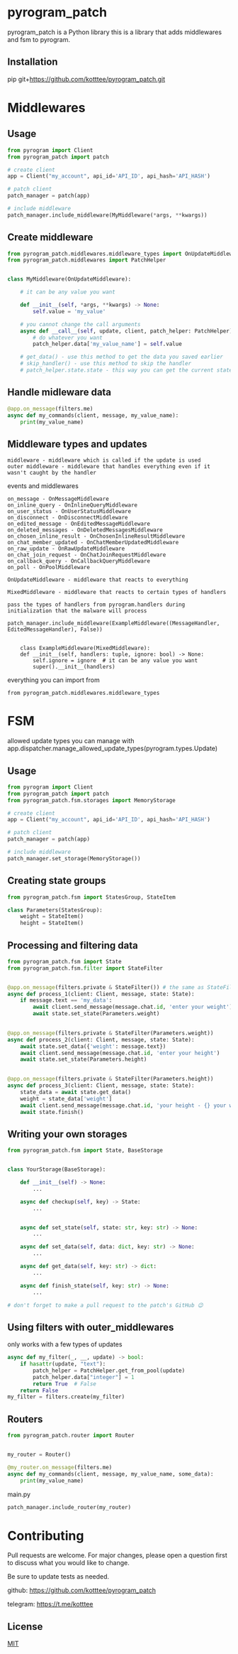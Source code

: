 # pyrogram_patch

pyrogram_patch is a Python library this is a library that adds middlewares and fsm to pyrogram.

## Installation

pip git+https://github.com/kotttee/pyrogram_patch.git

# Middlewares

## Usage

```python
from pyrogram import Client
from pyrogram_patch import patch

# create client
app = Client("my_account", api_id='API_ID', api_hash='API_HASH')

# patch client
patch_manager = patch(app)

# include middleware
patch_manager.include_middleware(MyMiddleware(*args, **kwargs))

```

## Create middleware

```python
from pyrogram_patch.middlewares.middleware_types import OnUpdateMiddleware
from pyrogram_patch.middlewares import PatchHelper


class MyMiddleware(OnUpdateMiddleware):

    # it can be any value you want

    def __init__(self, *args, **kwargs) -> None:
        self.value = 'my_value'

    # you cannot change the call arguments
    async def __call__(self, update, client, patch_helper: PatchHelper):
        # do whatever you want
        patch_helper.data['my_value_name'] = self.value

    # get_data() - use this method to get the data you saved earlier
    # skip_handler() - use this method to skip the handler
    # patch_helper.state.state - this way you can get the current state
```


## Handle midleware data

```python
@app.on_message(filters.me)
async def my_commands(client, message, my_value_name):
    print(my_value_name)
```
## Middleware types and updates
```text
middleware - middleware which is called if the update is used
outer middleware - middleware that handles everything even if it wasn't caught by the handler
```
events and middlewares
```text
on_message - OnMessageMiddleware
on_inline_query - OnInlineQueryMiddleware
on_user_status - OnUserStatusMiddleware
on_disconnect - OnDisconnectMiddleware
on_edited_message - OnEditedMessageMiddleware
on_deleted_messages - OnDeletedMessagesMiddleware
on_chosen_inline_result - OnChosenInlineResultMiddleware
on_chat_member_updated - OnChatMemberUpdatedMiddleware
on_raw_update - OnRawUpdateMiddleware
on_chat_join_request - OnChatJoinRequestMiddleware
on_callback_query - OnCallbackQueryMiddleware
on_poll - OnPoolMiddleware

OnUpdateMiddleware - middleware that reacts to everything

MixedMiddleware - middleware that reacts to certain types of handlers

pass the types of handlers from pyrogram.handlers during initialization that the malware will process

patch_manager.include_middleware(ExampleMiddleware((MessageHandler, EditedMessageHandler), False))


    class ExampleMiddleware(MixedMiddleware):
    def __init__(self, handlers: tuple, ignore: bool) -> None:
        self.ignore = ignore  # it can be any value you want
        super().__init__(handlers)
```
everything you can import from
```text
from pyrogram_patch.middlewares.middleware_types
```

# FSM
allowed update types you can manage with 
app.dispatcher.manage_allowed_update_types(pyrogram.types.Update)
## Usage

```python
from pyrogram import Client
from pyrogram_patch import patch
from pyrogram_patch.fsm.storages import MemoryStorage

# create client
app = Client("my_account", api_id='API_ID', api_hash='API_HASH')

# patch client
patch_manager = patch(app)

# include middleware
patch_manager.set_storage(MemoryStorage())

```

## Creating state groups

```python
from pyrogram_patch.fsm import StatesGroup, StateItem

class Parameters(StatesGroup):
    weight = StateItem()
    height = StateItem()
```
## Processing and filtering data

```python
from pyrogram_patch.fsm import State
from pyrogram_patch.fsm.filter import StateFilter


@app.on_message(filters.private & StateFilter()) # the same as StateFilter("*"), catches all states
async def process_1(client: Client, message, state: State):
    if message.text == 'my_data':
        await client.send_message(message.chat.id, 'enter your weight')
        await state.set_state(Parameters.weight)

        
@app.on_message(filters.private & StateFilter(Parameters.weight))
async def process_2(client: Client, message, state: State):
    await state.set_data({'weight': message.text})
    await client.send_message(message.chat.id, 'enter your height')
    await state.set_state(Parameters.height)

    
@app.on_message(filters.private & StateFilter(Parameters.height))
async def process_3(client: Client, message, state: State):
    state_data = await state.get_data()
    weight = state_data['weight']
    await client.send_message(message.chat.id, 'your height - {} your weight - {}'.format(message.text, weight))
    await state.finish()
```
## Writing your own storages
```python
from pyrogram_patch.fsm import State, BaseStorage


class YourStorage(BaseStorage):

    def __init__(self) -> None:
        ...

    async def checkup(self, key) -> State:
        ...


    async def set_state(self, state: str, key: str) -> None:
        ...

    async def set_data(self, data: dict, key: str) -> None:
        ...

    async def get_data(self, key: str) -> dict:
        ...

    async def finish_state(self, key: str) -> None:
        ...

# don't forget to make a pull request to the patch's GitHub 😉
```

## Using filters with outer_middlewares 
only works with a few types of updates
```python
async def my_filter(_, __, update) -> bool:
    if hasattr(update, "text"):
        patch_helper = PatchHelper.get_from_pool(update)
        patch_helper.data["integer"] = 1
        return True  # False
    return False
my_filter = filters.create(my_filter)
```

## Routers

```python
from pyrogram_patch.router import Router


my_router = Router()

@my_router.on_message(filters.me)
async def my_commands(client, message, my_value_name, some_data):
    print(my_value_name)
```

main.py

```python
patch_manager.include_router(my_router)
```

# Contributing
Pull requests are welcome. For major changes, please open a question first to discuss what you would like to change.

Be sure to update tests as needed.



github: https://github.com/kotttee/pyrogram_patch

telegram: https://t.me/kotttee

## License
[MIT](https://choosealicense.com/licenses/mit/)
